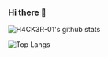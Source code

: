 ### Hi there 👋

![H4CK3R-01's github stats](https://github-readme-stats.vercel.app/api?username=h4ck3r-01&count_private=true&show_icons=true)

![Top Langs](https://github-readme-stats.vercel.app/api/top-langs/?username=h4ck3r-01&langs_count=8)
